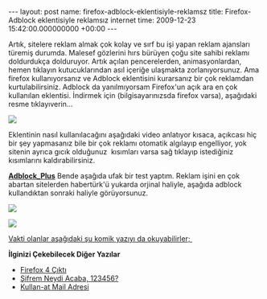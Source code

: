 --- layout: post name: firefox-adblock-eklentisiyle-reklamsz title: Firefox- Adblock eklentisiyle reklamsız internet time: 2009-12-23 15:42:00.000000000 +00:00 ---

Artık, sitelere reklam almak çok kolay ve sırf bu işi yapan reklam ajansları türemiş durumda. Malesef gözlerini hırs bürüyen çoğu site sahibi reklamı doldurdukça dolduruyor. Artık açılan pencerelerden, animasyonlardan, hemen tıklayın kutucuklarından asıl içeriğe ulaşmakta zorlanıyorsunuz.
Ama firefox kullanıyorsanız ve Adblock eklentisini kurarsanız bir çok reklamdan kurtulabilirsiniz. Adblock da yanılmıyorsam Firefox'un açık ara en çok kullanılan eklentisi.
İndirmek için (bilgisayarınızsda firefox varsa), aşağıdaki resme tıklayıverin...

[![](http://4.bp.blogspot.com/_VbDsH1Mbydo/SzI4hQc27aI/AAAAAAAAAaM/tK1Wmuw_hxk/s320/firefox-adblock-plus-addon.png)](https://addons.mozilla.org/en-US/firefox/addon/1865)

Eklentinin nasıl kullanılacağını aşağıdaki video anlatıyor kısaca, açıkcası hiç bir şey yapmasanız bile bir çok reklamı otomatik algılayıp engelliyor, yok sitenin ayrıca gıcık olduğunuz  kısımları varsa sağ tıklayıp istediğiniz kısımlarını kaldırabilirsiniz.

**[Adblock\_Plus](http://www.dailymotion.com/video/x98cjl_adblockplus_lifestyle)**
Bende aşağıda ufak bir test yaptım. Reklam işini en çok abartan sitelerden habertürk'ü yukarda orjinal haliyle, aşağıda adblock kullandıktan sonraki haliyle görüyorsunuz.

[![](http://2.bp.blogspot.com/_VbDsH1Mbydo/SzI5sIWBU_I/AAAAAAAAAaU/7skSYsrE1Dw/s400/haberturk_reklam.JPG)](http://2.bp.blogspot.com/_VbDsH1Mbydo/SzI5sIWBU_I/AAAAAAAAAaU/7skSYsrE1Dw/s1600-h/haberturk_reklam.JPG)

[![](http://4.bp.blogspot.com/_VbDsH1Mbydo/SzI5uEHT9UI/AAAAAAAAAac/hPy-5G74ubU/s400/haberturk_reklamsiz.JPG)](http://4.bp.blogspot.com/_VbDsH1Mbydo/SzI5uEHT9UI/AAAAAAAAAac/hPy-5G74ubU/s1600-h/haberturk_reklamsiz.JPG)

[Vakti olanlar aşağıdaki şu komik yazıyı da okuyabilirler; ](http://www.unsoughtinput.com/index.php/2007/08/16/is-firefox-with-adblock-illegal-unethical-or-just-plan-communism/)

**İlginizi Çekebilecek Diğer Yazılar**

-   [Firefox 4 Çıktı](http://asuyatuyolar.blogspot.com/2011/03/firefox-4-ckt.html)
-   [Şifrem Neydi Acaba, 123456?](http://asuyatuyolar.blogspot.com/2011/01/sifrem-neydi-acaba-123456.html)
-   [Kullan-at Mail Adresi](http://asuyatuyolar.blogspot.com/2011/02/kullan-at-mail-adresi.html)

